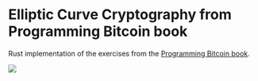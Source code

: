 # Elliptic Curve Cryptography from Programming Bitcoin book



Rust implementation of the exercises from the [ Programming Bitcoin book](https://www.oreilly.com/library/view/programming-bitcoin/9781492031482/).



![](https://github.com/jimmysong/programmingbitcoin/blob/master/images/prbc_0307.png?raw=true)


